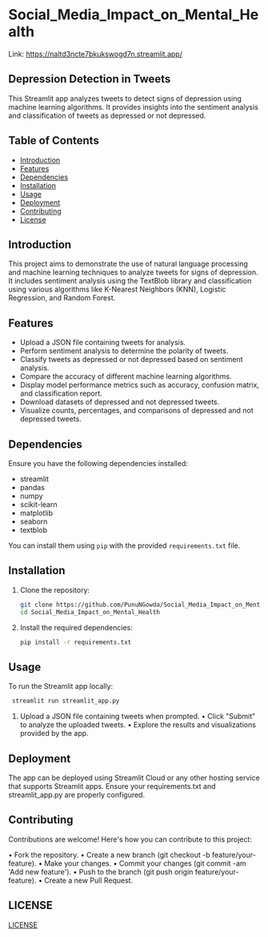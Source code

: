# Social_Media_Impact_on_Mental_Health
Link: https://naltd3ncte7bkukswogd7n.streamlit.app/ 
## Depression Detection in Tweets

This Streamlit app analyzes tweets to detect signs of depression using machine learning algorithms. It provides insights into the sentiment analysis and classification of tweets as depressed or not depressed.

## Table of Contents

- [Introduction](#introduction)
- [Features](#features)
- [Dependencies](#dependencies)
- [Installation](#installation)
- [Usage](#usage)
- [Deployment](#deployment)
- [Contributing](#contributing)
- [License](#license)

## Introduction

This project aims to demonstrate the use of natural language processing and machine learning techniques to analyze tweets for signs of depression. It includes sentiment analysis using the TextBlob library and classification using various algorithms like K-Nearest Neighbors (KNN), Logistic Regression, and Random Forest.

## Features

- Upload a JSON file containing tweets for analysis.
- Perform sentiment analysis to determine the polarity of tweets.
- Classify tweets as depressed or not depressed based on sentiment analysis.
- Compare the accuracy of different machine learning algorithms.
- Display model performance metrics such as accuracy, confusion matrix, and classification report.
- Download datasets of depressed and not depressed tweets.
- Visualize counts, percentages, and comparisons of depressed and not depressed tweets.

## Dependencies

Ensure you have the following dependencies installed:

- streamlit
- pandas
- numpy
- scikit-learn
- matplotlib
- seaborn
- textblob

You can install them using `pip` with the provided `requirements.txt` file.

## Installation

1. Clone the repository:
   ```bash
   git clone https://github.com/PunuNGowda/Social_Media_Impact_on_Mental_Health.git
   cd Social_Media_Impact_on_Mental_Health

2. Install the required dependencies:
   ```bash
   pip install -r requirements.txt

## Usage
To run the Streamlit app locally:
   ```bash
    streamlit run streamlit_app.py
   ```
1. Upload a JSON file containing tweets when prompted.
• Click "Submit" to analyze the uploaded tweets.
• Explore the results and visualizations provided by the app.

## Deployment
The app can be deployed using Streamlit Cloud or any other hosting service that supports Streamlit apps. Ensure your requirements.txt and streamlit_app.py are properly configured.

## Contributing
Contributions are welcome! Here's how you can contribute to this project:

• Fork the repository.
• Create a new branch (git checkout -b feature/your-feature).
• Make your changes.
• Commit your changes (git commit -am 'Add new feature').
• Push to the branch (git push origin feature/your-feature).
• Create a new Pull Request.

## LICENSE

   [LICENSE](/LICENSE)
